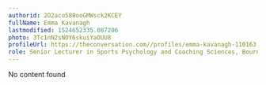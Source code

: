 ```yaml
---
authorid: 2O2aco580ooGMWsck2KCEY
fullName: Emma Kavanagh
lastmodified: 1524652335.087206
photo: 3Tc1nN2sNOY6skuiYaOUU8
profileUrl: https://theconversation.com//profiles/emma-kavanagh-110163
role: Senior Lecturer in Sports Psychology and Coaching Sciences, Bournemouth University
---
```

No content found